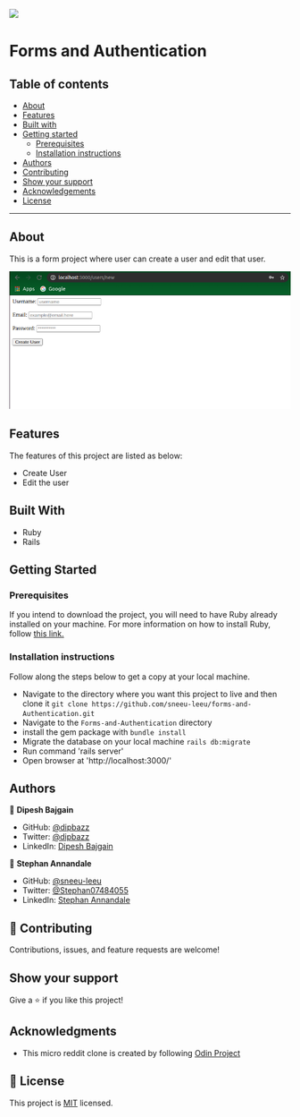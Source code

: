 ![](https://img.shields.io/badge/Microverse-blueviolet)

# Forms and Authentication

## Table of contents

- [About](#about)
- [Features](#features)
- [Built with](#built-with)
- [Getting started](#getting-started)
  * [Prerequisites](#prerequisites)
  * [Installation instructions](#installation-instructions)
- [Authors](#authors)
- [Contributing](#-contributing)
- [Show your support](#show-your-support)
- [Acknowledgements](#acknowledgments)
- [License](#-license)

---

## About

This is a form project where user can create a user and edit that user.

![Screenshot of form](./img/screen.png)

## Features

The features of this project are listed as below:

- Create User
- Edit the user

## Built With

- Ruby
- Rails

## Getting Started

### Prerequisites

If you intend to download the project, you will need to have Ruby already installed on your machine. For more information on how to install Ruby, follow [this link.](https://www.ruby-lang.org/en/downloads/)

### Installation instructions

Follow along the steps below to get a copy at your local machine.

- Navigate to the directory where you want this project to live and then clone it `git clone https://github.com/sneeu-leeu/forms-and-Authentication.git`
- Navigate to the `Forms-and-Authentication` directory
- install the gem package with `bundle install`
- Migrate the database on your local machine `rails db:migrate`
- Run command 'rails server'
- Open browser at 'http://localhost:3000/'
## Authors

👤 **Dipesh Bajgain**

- GitHub: [@dipbazz](https://github.com/dipbazz)
- Twitter: [@dipbazz](https://twitter.com/dipbazz)
- LinkedIn: [Dipesh Bajgain](https://www.linkedin.com/in/dipbazz/)

👤 **Stephan Annandale**

- GitHub: [@sneeu-leeu](https://github.com/sneeu-leeu/)
- Twitter: [@Stephan07484055](https://twitter.com/Stephan07484055)
- LinkedIn: [Stephan Annandale](https://www.linkedin.com/in/stephan-annandale-a4b4931a9/)

## 🤝 Contributing

Contributions, issues, and feature requests are welcome!

## Show your support

Give a ⭐️ if you like this project!

## Acknowledgments

- This micro reddit clone is created by following [Odin Project](https://www.theodinproject.com/courses/ruby-on-rails/lessons/building-with-active-record-ruby-on-rails)

## 📝 License

This project is [MIT](./LICENSE) licensed.